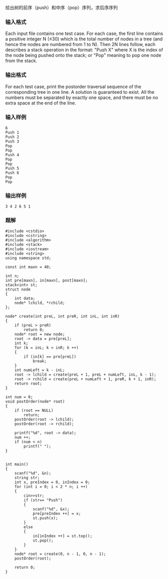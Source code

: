 给出树的前序（push）和中序（pop）序列，求后序序列
### 输入格式
Each input file contains one test case. For each case, the first line contains a positive integer N (≤30) which is the total number of nodes in a tree (and hence the nodes are numbered from 1 to N). Then 2N lines follow, each describes a stack operation in the format: "Push X" where X is the index of the node being pushed onto the stack; or "Pop" meaning to pop one node from the stack.
### 输出格式
For each test case, print the postorder traversal sequence of the corresponding tree in one line. A solution is guaranteed to exist. All the numbers must be separated by exactly one space, and there must be no extra space at the end of the line.
### 输入样例
```
6
Push 1
Push 2
Push 3
Pop
Pop
Push 4
Pop
Pop
Push 5
Push 6
Pop
Pop
```
### 输出样例
```
3 4 2 6 5 1
```

### 题解
```
#include <cstdio>
#include <cstring>
#include <algorithm>
#include <stack>
#include <iostream>
#include <string>
using namespace std;

const int maxn = 40;

int n;
int pre[maxn], in[maxn], post[maxn];
stack<int> st;
struct node
{
    int data;
    node* lchild, *rchild;
};

node* create(int preL, int preR, int inL, int inR)
{
    if (preL > preR)
        return 0;
    node* root = new node;
    root -> data = pre[preL];
    int k;
    for (k = inL; k < inR; k ++)
    {
        if (in[k] == pre[preL])
            break;
    }
    int numLeft = k - inL;
    root -> lchild = create(preL + 1, preL + numLeft, inL, k - 1);
    root -> rchild = create(preL + numLeft + 1, preR, k + 1, inR);
    return root;
}

int num = 0;
void postOrder(node* root)
{
    if (root == NULL)
        return;
    postOrder(root -> lchild);
    postOrder(root -> rchild);

    printf("%d", root -> data);
    num ++;
    if (num < n)
        printf(" ");
}


int main()
{
    scanf("%d", &n);
    string str;
    int x, preIndex = 0, inIndex = 0;
    for (int i = 0; i < 2 * n; i ++)
    {
        cin>>str;
        if (str== "Push")
        {
            scanf("%d", &x);
            pre[preIndex ++] = x;
            st.push(x);
        }
        else
        {
            in[inIndex ++] = st.top();
            st.pop();
        }
    }
    node* root = create(0, n - 1, 0, n - 1);
    postOrder(root);

    return 0;
}
```
